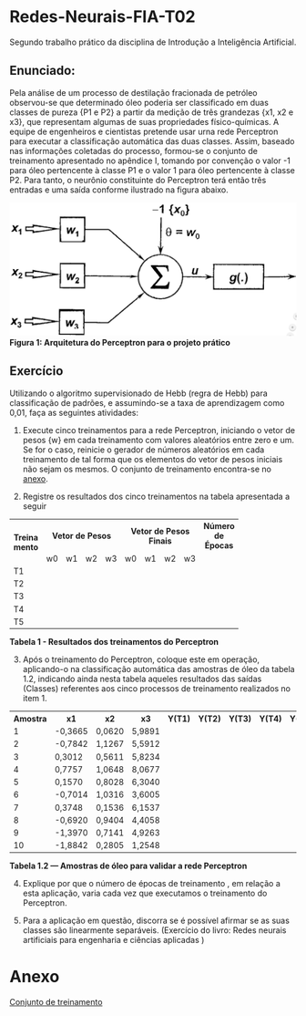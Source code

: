 # Redes-Neurais-FIA-T02
Segundo trabalho prático da disciplina de Introdução a Inteligência Artificial.

## Enunciado:
Pela análise de um processo de destilação fracionada de petróleo observou-se que determinado óleo
poderia ser classificado em duas classes de pureza {P1 e P2} a partir da medição de três grandezas
{x1, x2 e x3}, que representam algumas de suas propriedades físico-químicas. A equipe de
engenheiros e cientistas pretende usar urna rede Perceptron para executar a classificação automática
das duas classes.
Assim, baseado nas informações coletadas do processo, formou-se o conjunto de treinamento
apresentado no apêndice I, tomando por convenção o valor -1 para óleo pertencente à classe P1 e o
valor 1 para óleo pertencente à classe P2. Para tanto, o neurônio constituinte do Perceptron terá
então três entradas e uma saída conforme ilustrado na figura abaixo. 

![Arquitetura do Perceptron para o projeto prático](res/Arq_Perceptron.png)  
**Figura 1: Arquitetura do Perceptron para o projeto prático**

## Exercício

Utilizando o algoritmo supervisionado de Hebb (regra de Hebb) para classificação de padrões, e
assumindo-se a taxa de aprendizagem como 0,01, faça as seguintes atividades:

1) Execute cinco treinamentos para a rede Perceptron, iniciando o vetor de pesos {w} em cada
treinamento com valores aleatórios entre zero e um. Se for o caso, reinicie o gerador de
números aleatórios em cada treinamento de tal forma que os elementos do vetor de pesos
iniciais não sejam os mesmos. O conjunto de treinamento encontra-se no [anexo](anexo).

2) Registre os resultados dos cinco treinamentos na tabela apresentada a seguir

<table>
  <tr>
    <th rowspan="2">Treina<br>mento</th>  <th colspan="4">Vetor de Pesos</th>  <th colspan="4">Vetor de Pesos<br>Finais</th>  <th>Número<br>de<br>Épocas</th>
  </tr>
  <tr>
    <td>w0</td> <td>w1</td> <td>w2</td> <td>w3</td> <td>w0</td> <td>w1</td> <td>w2</td> <td>w3</td> <td></td>
  </tr>
  <tr>
    <td>T1</td><td></td><td></td><td></td><td></td><td></td><td></td><td></td><td></td><td></td>
  </tr>
  <tr>
    <td>T2</td><td></td><td></td><td></td><td></td><td></td><td></td><td></td><td></td><td></td>
  </tr>
  <tr>
    <td>T3</td><td></td><td></td><td></td><td></td><td></td><td></td><td></td><td></td><td></td>
  </tr>
  <tr>
    <td>T4</td><td></td><td></td><td></td><td></td><td></td><td></td><td></td><td></td><td></td>
  </tr>
  <tr>
    <td>T5</td><td></td><td></td><td></td><td></td><td></td><td></td><td></td><td></td><td></td>
  </tr>
</table>

**Tabela 1 - Resultados dos treinamentos do Perceptron**

3) Após o treinamento do Perceptron, coloque este em operação, aplicando-o na classificação
automática das amostras de óleo da tabela 1.2, indicando ainda nesta tabela aqueles
resultados das saídas (Classes) referentes aos cinco processos de treinamento realizados no
item 1.

<table>
  <tr>
    <th>Amostra</th><th>x1</th><th>x2</th><th>x3</th><th>Y(T1)</th><th>Y(T2)</th><th>Y(T3)</th><th>Y(T4)</th><th>Y(T5)</th> </tr>
  <tr>
    <td>1</td><td>-0,3665</td><td>0,0620</td><td>5,9891</td><td></td><td></td><td></td><td></td><td></td>
  </tr>
  <tr>
    <td>2</td><td>-0,7842</td><td>1,1267</td><td>5,5912</td><td></td><td></td><td></td><td></td><td></td>
  </tr>
  <tr>
    <td>3</td><td>0,3012</td><td>0,5611</td><td>5,8234</td><td></td><td></td><td></td><td></td><td></td>
  </tr>
  <tr>
    <td>4</td><td>0,7757</td><td>1,0648</td><td>8,0677</td><td></td><td></td><td></td><td></td><td></td>
  </tr>
  <tr>
    <td>5</td><td>0,1570</td><td>0,8028</td><td>6,3040</td><td></td><td></td><td></td><td></td><td></td>
  </tr>
  <tr>
    <td>6</td><td>-0,7014</td><td>1,0316</td><td>3,6005</td><td></td><td></td><td></td><td></td><td></td>
  </tr>
  <tr>
    <td>7</td><td>0,3748</td><td>0,1536</td><td>6,1537</td><td></td><td></td><td></td><td></td><td></td>
  </tr>
  <tr>
    <td>8</td><td>-0,6920</td><td>0,9404</td><td>4,4058</td><td></td><td></td><td></td><td></td><td></td>
  </tr>
  <tr>
    <td>9</td><td>-1,3970</td><td>0,7141</td><td>4,9263</td><td></td><td></td><td></td><td></td><td></td>
  </tr>
  <tr>
    <td>10</td><td>-1,8842 </td><td>0,2805</td><td>1,2548</td><td></td><td></td><td></td><td></td><td></td>
  </tr>
</table>

**Tabela 1.2 — Amostras de óleo para validar a rede Perceptron**

4) Explique por que o número de épocas de treinamento , em relação a esta aplicação, varia
cada vez que executamos o treinamento do Perceptron.

5) Para a aplicação em questão, discorra se é possível afirmar se as suas classes são
linearmente separáveis.
(Exercício do livro: Redes neurais artificiais para engenharia e ciências aplicadas )

# Anexo

[Conjunto de treinamento](res/anexo1.txt)
